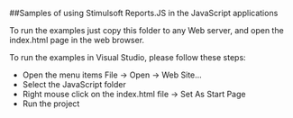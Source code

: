 ##Samples of using Stimulsoft Reports.JS in the JavaScript applications

To run the examples just copy this folder to any Web server, and open the index.html page in the web browser.

To run the examples in Visual Studio, please follow these steps:
* Open the menu items File -> Open -> Web Site...
* Select the JavaScript folder
* Right mouse click on the index.html file -> Set As Start Page
* Run the project
